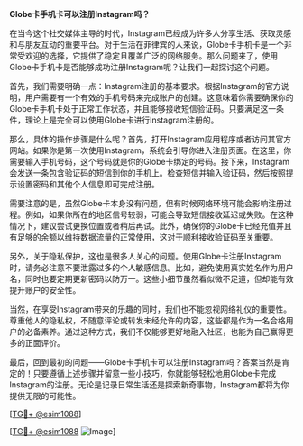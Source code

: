 **Globe卡手机卡可以注册Instagram吗？**

在当今这个社交媒体主导的时代，Instagram已经成为许多人分享生活、获取灵感和与朋友互动的重要平台。对于生活在菲律宾的人来说，Globe卡手机卡是一个非常受欢迎的选择，它提供了稳定且覆盖广泛的网络服务。那么问题来了，使用Globe卡手机卡是否能够成功注册Instagram呢？让我们一起探讨这个问题。

首先，我们需要明确一点：Instagram注册的基本要求。根据Instagram的官方说明，用户需要有一个有效的手机号码来完成账户的创建。这意味着你需要确保你的Globe卡手机卡处于正常工作状态，并且能够接收短信验证码。只要满足这一条件，理论上是完全可以使用Globe卡进行Instagram注册的。

那么，具体的操作步骤是什么呢？首先，打开Instagram应用程序或者访问其官方网站。如果你是第一次使用Instagram，系统会引导你进入注册页面。在这里，你需要输入手机号码，这个号码就是你的Globe卡绑定的号码。接下来，Instagram会发送一条包含验证码的短信到你的手机上。检查短信并输入验证码，然后按照提示设置密码和其他个人信息即可完成注册。

需要注意的是，虽然Globe卡本身没有问题，但有时候网络环境可能会影响注册过程。例如，如果你所在的地区信号较弱，可能会导致短信接收延迟或失败。在这种情况下，建议尝试更换位置或者稍后再试。此外，确保你的Globe卡已经充值并且有足够的余额以维持数据流量的正常使用，这对于顺利接收验证码至关重要。

另外，关于隐私保护，这也是很多人关心的问题。使用Globe卡注册Instagram时，请务必注意不要泄露过多的个人敏感信息。比如，避免使用真实姓名作为用户名，同时也要定期更新密码以防万一。这些小细节虽然看似微不足道，但却能有效提升账户的安全性。

当然，在享受Instagram带来的乐趣的同时，我们也不能忽视网络礼仪的重要性。尊重他人的隐私权，不随意评论或转发未经允许的内容，这些都是作为一名合格用户的必备素养。通过这种方式，我们不仅能够更好地融入社区，也能为自己赢得更多的正面评价。

最后，回到最初的问题——Globe卡手机卡可以注册Instagram吗？答案当然是肯定的！只要遵循上述步骤并留意一些小技巧，你就能够轻松地用Globe卡完成Instagram的注册。无论是记录日常生活还是探索新奇事物，Instagram都将为你提供无限的可能性。

[[TG💪+ @esim1088](https://t.me/s/esim1088)]

[[TG💪+ @esim1088](https://t.me/s/esim1088) ![Image](https://i.postimg.cc/4NQfJmqS/Snipaste-2025-05-13-00-14-12.png)]